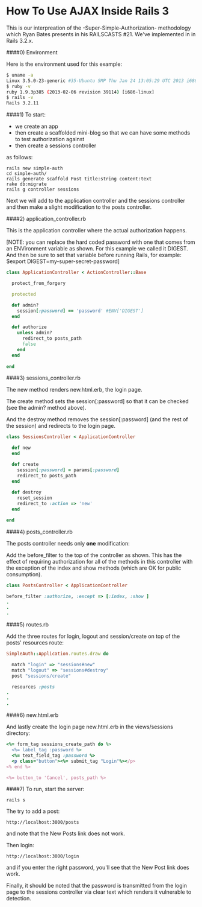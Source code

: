 How To Use AJAX Inside Rails 3
==============

This is our interpreation of the -Super-Simple-Authorization- methodology which
Ryan Bates presents in his RAILSCASTS #21.  We've implemented in in Rails 3.2.x.

####0) Environment

Here is the environment used for this example:

```bash
$ uname -a
Linux 3.5.0-23-generic #35-Ubuntu SMP Thu Jan 24 13:05:29 UTC 2013 i686 i686 i686 GNU/Linux
$ ruby -v
ruby 1.9.3p385 (2013-02-06 revision 39114) [i686-linux]
$ rails -v
Rails 3.2.11
```

####1) To start:
 - we create an app
 - then create a scaffolded mini-blog so that we can have some methods to test authorization against
 - then create a sessions controller

as follows:

    rails new simple-auth
    cd simple-auth/
    rails generate scaffold Post title:string content:text
    rake db:migrate
    rails g controller sessions

Next we will add to the application controller and the sessions controller and then
make a slight modification to the posts controller.

####2) application_controller.rb

This is the application controller where the actual authorization happens.

[NOTE: you can replace the hard coded password with one that comes from an ENVironment variable as shown. For 
this example we called it DIGEST.  And then be sure to set that variable before
running Rails, for example: $export DIGEST=my-super-secret-password]

```ruby
class ApplicationController < ActionController::Base

  protect_from_forgery

  protected

  def admin?
    session[:password] == 'password' #ENV['DIGEST']
  end  

  def authorize
    unless admin?
      redirect_to posts_path
      false
    end
  end
  
end 
```

####3) sessions_controller.rb

The new method renders new.html.erb, the login page.

The create method sets the session[:password] so that it can be checked (see the admin? method above).

And the destroy method removes the session[:password] (and the rest of the session) and redirects to the login page.

```ruby
class SessionsController < ApplicationController

  def new
  end

  def create
    session[:password] = params[:password]
    redirect_to posts_path
  end
  
  def destroy
    reset_session
    redirect_to :action => 'new'
  end

end
```

####4) posts_controller.rb

The posts controller needs only <b>one</b> modification:

Add the before_filter to the top of the controller as shown.  This has the effect of requiring authorization for all of the methods in this controller with the exception of the index and show methods (which are OK for public consumption).

```ruby
class PostsController < ApplicationController

before_filter :authorize, :except => [:index, :show ]
.
.
.
```

####5) routes.rb

Add the three routes for login, logout and session/create on top of the posts' resources route:

```ruby
SimpleAuth::Application.routes.draw do

  match "login" => "sessions#new"
  match "logout" => "sessions#destroy"
  post "sessions/create"

  resources :posts
.
.
.
```

####6) new.html.erb

And lastly create the login page new.html.erb in the views/sessions directory:

```ruby
<%= form_tag sessions_create_path do %>
  <%= label_tag :password %>
  <%= text_field_tag :password %>
  <p class="button"><%= submit_tag "Login"%></p>
<% end %>

<%= button_to 'Cancel', posts_path %>
```

####7) To run, start the server:

    rails s

The try to add a post:

    http://localhost:3000/posts

and note that the New Posts link does not work.

Then login:

    http://localhost:3000/login

and if you enter the right password, you'll see that the New Post link does work.

Finally, it should be noted that the password is transmitted from the login page to the sessions controller via clear text which renders it vulnerable to detection.